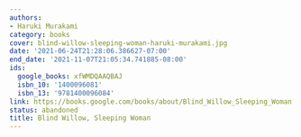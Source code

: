```yaml
---
authors:
- Haruki Murakami
category: books
cover: blind-willow-sleeping-woman-haruki-murakami.jpg
date: '2021-06-24T21:28:06.386627-07:00'
end_date: '2021-11-07T21:05:34.741885-08:00'
ids:
  google_books: xfWMDQAAQBAJ
  isbn_10: '1400096081'
  isbn_13: '9781400096084'
link: https://books.google.com/books/about/Blind_Willow_Sleeping_Woman.html?hl=&id=xfWMDQAAQBAJ
status: abandoned
title: Blind Willow, Sleeping Woman
---
```

